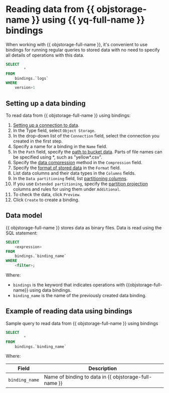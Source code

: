 # Reading data from {{ objstorage-name }} using {{ yq-full-name }} bindings

When working with {{ objstorage-full-name }}, it's convenient to use bindings for running regular queries to stored data with no need to specify all details of operations with this data.

```sql
SELECT
        *
FROM
    bindings.`logs`
WHERE
    version>1
```

## Setting up a data binding

To read data from {{ objstorage-full-name }} using bindings:
1. [Setting up a connection to data](./object-storage.md#create_connection).
1. In the Type field, select `Object Storage`.
1. In the drop-down list of the `Connection` field, select the connection you created in the first step.
1. Specify a name for a binding in the `Name` field.
1. In the `Path` field, specify the [path to bucket data](object-storage.md#path_format). Parts of file names can be specified using \*, such as "yellow\*.csv".
1. Specify the [data compression](formats.md#compression) method in the `Compression` field.
1. Specify the [format of stored data](formats.md#formats) in the `Format` field.
2. List data columns and their data types in the `Columns` fields.
3. In the `Data partitioning` field, list [partitioning columns](../concepts/partitioning.md).
4. If you use `Extended partitioning`, specify the [partition projection](../concepts//partition-projection.md) columns and rules for using them under `Additional`.
5. To check the data, click `Preview`.
6. Click `Create` to create a binding.


## Data model

{{ objstorage-full-name }} stores data as binary files. Data is read using the SQL statement:

```sql
SELECT
    <expression>
FROM
    bindings.`binding_name`
WHERE
    <filter>;
```

Where:

- `bindings` is the keyword that indicates operations with {{objstorage-full-name}} using data bindings.
- `binding_name` is the name of the previously created data binding.

## Example of reading data using bindings

Sample query to read data from {{ objstorage-full-name }} using bindings

```sql
SELECT
        *
FROM
    bindings.`binding_name`
```

Where:

|Field|Description|
|--|---|
|`binding_name`| Name of binding to data in {{ objstorage-full-name }}|
